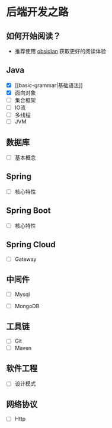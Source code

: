 # 后端开发之路


## 如何开始阅读？

- 推荐使用 [obsidian](https://obsidian.md/) 获取更好的阅读体验

## Java

* [x] [[basic-grammar|基础语法]]
* [x] 面向对象
* [ ] 集合框架
* [ ] IO流
* [ ] 多线程
* [ ] JVM

## 数据库

* [ ] 基本概念

## Spring

* [ ] 核心特性

## Spring Boot

* [ ] 核心特性

## Spring Cloud

- [ ] Gateway

## 中间件

- [ ] Mysql
* [ ] MongoDB

## 工具链

- [ ] Git
- [ ] Maven

## 软件工程

* [ ] 设计模式

## 网络协议

* [ ] Http





